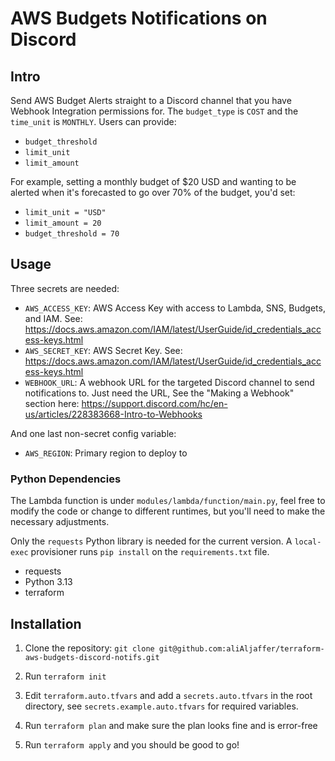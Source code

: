 # AWS Budgets Notifications on Discord

## Intro

Send AWS Budget Alerts straight to a Discord channel that you have Webhook Integration permissions for. The `budget_type` is `COST` and the `time_unit` is `MONTHLY`. Users can provide:

- `budget_threshold`
- `limit_unit`
- `limit_amount`

For example, setting a monthly budget of $20 USD and wanting to be alerted when it's forecasted to go over 70% of the budget, you'd set:

- `limit_unit = "USD"`
- `limit_amount = 20`
- `budget_threshold = 70`

## Usage

Three secrets are needed:

- `AWS_ACCESS_KEY`: AWS Access Key with access to Lambda, SNS, Budgets, and IAM. See: https://docs.aws.amazon.com/IAM/latest/UserGuide/id_credentials_access-keys.html
- `AWS_SECRET_KEY`: AWS Secret Key. See: https://docs.aws.amazon.com/IAM/latest/UserGuide/id_credentials_access-keys.html
- `WEBHOOK_URL`: A webhook URL for the targeted Discord channel to send notifications to. Just need the URL, See the \"Making a Webhook\" section here: https://support.discord.com/hc/en-us/articles/228383668-Intro-to-Webhooks

And one last non-secret config variable:

- `AWS_REGION`: Primary region to deploy to

### Python Dependencies

The Lambda function is under `modules/lambda/function/main.py`, feel free to modify the code or change to different runtimes, but you'll need to make the necessary adjustments.

Only the `requests` Python library is needed for the current version. A `local-exec` provisioner runs `pip install` on the `requirements.txt` file.

- requests
- Python 3.13
- terraform

## Installation

1. Clone the repository: `git clone git@github.com:aliAljaffer/terraform-aws-budgets-discord-notifs.git`

2. Run `terraform init`

3. Edit `terraform.auto.tfvars` and add a `secrets.auto.tfvars` in the root directory, see `secrets.example.auto.tfvars` for required variables.

4. Run `terraform plan` and make sure the plan looks fine and is error-free

5. Run `terraform apply` and you should be good to go!

##
